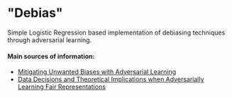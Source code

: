 # "Debias"
Simple Logistic Regression based implementation of debiasing techniques through adversarial learning.


#### Main sources of information:

* [Mitigating Unwanted Biases with Adversarial Learning](https://arxiv.org/pdf/1801.07593.pdf)
* [Data Decisions and Theoretical Implications when Adversarially Learning Fair Representations](https://arxiv.org/pdf/1707.00075.pdf)